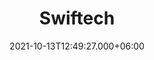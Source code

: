 ---
title: Swiftech
date: 2021-10-13T12:49:27.000+06:00
thumbnail: images/portfolio/swiftech.png
service: Development, Maintenance
client: Personal Project
shortDescription: I created Swiftech as a website to search for tech tutorials and request help via Zoom. It's another site that I need to revisit.
---